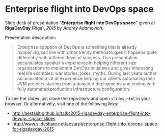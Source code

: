 
# Enterprise flight into DevOps space

Slide deck of presentation "**Enterprise flight into DevOps space**" given at **RigaDevDay** (Riga), *2015* by *Andrey Adamovich*.

Presentation description:

>  Enterprise adoption of DevOps is something that is already happening, but like with other trendy methodologies it happens quite differently with different level of success. This presentation accumulates speaker's experience in helping different size organizations to implement DevOps initiatives and gives interesting real life examples: war stories, jokes, myths. During last years author accumulated a lot of experience helping our clients automating their JVM projects starting from automated deployments and ending with fully automated production infrastructure configuration. 


To see the slides just clone the repository and open `slides.html` in your browser. Or alternatively, visit one of the following links:

- <http://aestasit.github.io/talks2015-rigadevday-enterprise-flight-into-devops-space-slides>
- <http://www.slideshare.net/aestasit/enterprise-flight-into-devops-space-for-rigadevday-2015>

